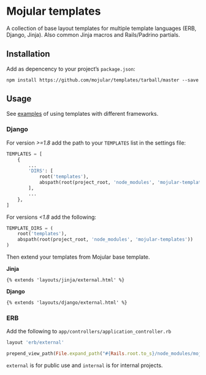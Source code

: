 # Mojular templates

A collection of base layout templates for multiple template languages (ERB, Django, Jinja). Also common Jinja macros and Rails/Padrino partials.

## Installation

Add as depencency to your project’s `package.json`:

```
npm install https://github.com/mojular/templates/tarball/master --save
```

## Usage

See [examples](https://github.com/mojular/examples) of using templates with different frameworks.

### Django

For version *>=1.8* add the path to your `TEMPLATES` list in the settings file:

```py
TEMPLATES = [
    {
        ...
        'DIRS': [
            root('templates'),
            abspath(root(project_root, 'node_modules', 'mojular-templates')),
        ],
        ...
    },
]
```

For versions *<1.8* add the following:

```py
TEMPLATE_DIRS = (
    root('templates'),
    abspath(root(project_root, 'node_modules', 'mojular-templates'))
)
```

Then extend your templates from Mojular base template.

**Jinja**

```jinja
{% extends 'layouts/jinja/external.html' %}
```

**Django**
```jinja
{% extends 'layouts/django/external.html' %}

```

### ERB

Add the following to `app/controllers/application_controller.rb`

```ruby
layout 'erb/external'

prepend_view_path(File.expand_path("#{Rails.root.to_s}/node_modules/mojular-templates"))
```

`external` is for public use and `internal` is for internal projects.
